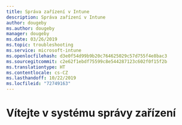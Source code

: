 ```yaml
---
title: Správa zařízení v Intune
description: Správa zařízení v Intune
author: dougeby
ms.author: dougeby
manager: dougeby
ms.date: 03/26/2019
ms.topic: troubleshooting
ms.service: microsoft-intune
ms.openlocfilehash: d3e0f54d99b9b20c764625029c57d755f4e8bac3
ms.sourcegitcommit: c2e62f1ebdf75599c8e544287123c602f0f15f2b
ms.translationtype: HT
ms.contentlocale: cs-CZ
ms.lasthandoff: 10/22/2019
ms.locfileid: "72749163"
---
```

# <a name="welcome-to-device-mgmt"></a>Vítejte v systému správy zařízení
